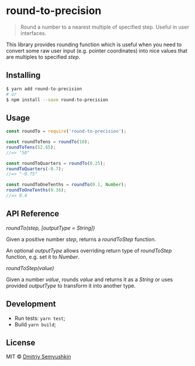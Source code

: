 # round-to-precision

> Round a number to a nearest multiple of specified step. Useful in user interfaces.

This library provides rounding function which is useful when you need to convert some raw user input (e.g. pointer coordinates) into nice values that are multiples to specified *step*.


## Installing

```sh
$ yarn add round-to-precision
# or
$ npm install --save round-to-precision
```

## Usage

```js
const roundTo = require('round-to-precision');

const roundToTens = roundTo(10);
roundToTens(52.65);
//=> "50"

const roundToQuarters = roundTo(0.25);
roundToQuarters(-0.7);
//=> "-0.75"

const roundToOneTenths = roundTo(0.1, Number);
roundToOneTenths(0.36);
//=> 0.4
```

## API Reference

*roundTo(step, [outputType = String])*

Given a positive number *step*, returns a *roundToStep* function.

An optional *outputType* allows overriding return type of *roundToStep* function, e.g. set it to *Number*.

*roundToStep(value)*

Given a number *value*, rounds *value* and returns it as a *String* or uses provided *outputType* to transform it into another type.

## Development

* Run tests: `yarn test`;
* Build `yarn build`;

## License

MIT © [Dmitriy Semyushkin](https://devg.ru)
